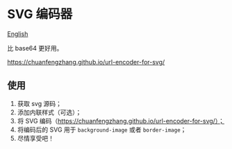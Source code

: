 # SVG 编码器

[English](./README.md)

比 base64 更好用。

https://chuanfengzhang.github.io/url-encoder-for-svg/

## 使用

1. 获取 svg 源码；
2. 添加内联样式（可选）；
3. 将 SVG 编码（https://chuanfengzhang.github.io/url-encoder-for-svg/）；
4. 将编码后的 SVG 用于 `background-image` 或者 `border-image`；
5. 尽情享受吧！
